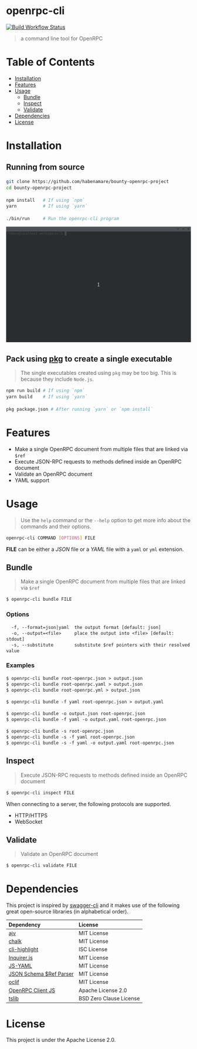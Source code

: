 # openrpc-cli

[![Build Workflow Status](https://github.com/habenamare/bounty-openrpc-project/workflows/Build/badge.svg)](https://github.com/habenamare/bounty-openrpc-project/actions)

> a command line tool for OpenRPC

# Table of Contents

- [Installation](#installation)
- [Features](#features)
- [Usage](#usage)
  - [Bundle](#bundle)
  - [Inspect](#inspect)
  - [Validate](#validate)
- [Dependencies](#dependencies)
- [License](#license)

# Installation

## Running from source

```bash
git clone https://github.com/habenamare/bounty-openrpc-project
cd bounty-openrpc-project

npm install   # If using `npm`
yarn          # If using `yarn`

./bin/run     # Run the openrpc-cli program 
```

<p align="center">
  <img src="demo-gifs/installation.gif" width="700px" >
</p>

## Pack using [pkg](https://github.com/zeit/pkg) to create a single executable

> The single executables created using `pkg` may be too big. This is because they include `Node.js`.

```bash
npm run build # If using `npm`
yarn build    # If using `yarn`

pkg package.json # After running `yarn` or `npm install`
```

# Features

- Make a single OpenRPC document from multiple files that are linked via `$ref`
- Execute JSON-RPC requests to methods defined inside an OpenRPC document
- Validate an OpenRPC document
- YAML support

# Usage

> Use the `help` command or the `--help` option to get more info about the commands and their options.

```bash
openrpc-cli COMMAND [OPTIONS] FILE
```

**FILE** can be either a *JSON* file or a *YAML* file with a `yaml` or `yml` extension.
## Bundle

> Make a single OpenRPC document from multiple files that are linked via `$ref`

```bash
$ openrpc-cli bundle FILE
```

### Options

```
  -f, --format=json|yaml  the output format [default: json]
  -o, --output=<file>     place the output into <file> [default: stdout]
  -s, --substitute        substitute $ref pointers with their resolved value
```

### Examples

```
$ openrpc-cli bundle root-openrpc.json > output.json
$ openrpc-cli bundle root-openrpc.yaml > output.json
$ openrpc-cli bundle root-openrpc.yml > output.json

$ openrpc-cli bundle -f yaml root-openrpc.json > output.yaml

$ openrpc-cli bundle -o output.json root-openrpc.json
$ openrpc-cli bundle -f yaml -o output.yaml root-openrpc.json

$ openrpc-cli bundle -s root-openrpc.json
$ openrpc-cli bundle -s -f yaml root-openrpc.json
$ openrpc-cli bundle -s -f yaml -o output.yaml root-openrpc.json
```

## Inspect

> Execute JSON-RPC requests to methods defined inside an OpenRPC document

```bash
$ openrpc-cli inspect FILE
```

When connecting to a server, the following protocols are supported. 
  - HTTP/HTTPS
  - WebSocket

## Validate

> Validate an OpenRPC document

```bash
$ openrpc-cli validate FILE
```

# Dependencies

This project is inspired by [swagger-cli](https://github.com/APIDevTools/swagger-cli) and it makes use of the following great open-source libraries (in alphabetical order).

 | Dependency  | License |
 | :------------- | :------------- |
 | [ajv](https://github.com/ajv-validator/ajv) | MIT License |
 | [chalk](https://github.com/chalk/chalk) | MIT License |
 | [cli-highlight](https://github.com/felixfbecker/cli-highlight) | ISC License |
 | [Inquirer.js](https://github.com/SBoudrias/Inquirer.js/) | MIT License |
 | [JS-YAML](https://github.com/nodeca/js-yaml) | MIT License |
 | [JSON Schema $Ref Parser](https://github.com/APIDevTools/json-schema-ref-parser) | MIT License |
 | [oclif](https://github.com/oclif/oclif) | MIT License |
 | [OpenRPC Client JS](https://github.com/open-rpc/client-js) | Apache License 2.0 |
 | [tslib](https://github.com/Microsoft/tslib) | BSD Zero Clause License |

# License

This project is under the Apache License 2.0.
